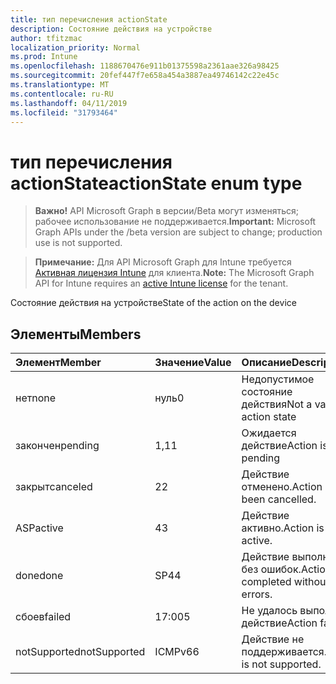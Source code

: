 ```yaml
---
title: тип перечисления actionState
description: Состояние действия на устройстве
author: tfitzmac
localization_priority: Normal
ms.prod: Intune
ms.openlocfilehash: 1188670476e911b01375598a2361aae326a98425
ms.sourcegitcommit: 20fef447f7e658a454a3887ea49746142c22e45c
ms.translationtype: MT
ms.contentlocale: ru-RU
ms.lasthandoff: 04/11/2019
ms.locfileid: "31793464"
---
```

# <a name="actionstate-enum-type"></a><span data-ttu-id="767af-103">тип перечисления actionState</span><span class="sxs-lookup"><span data-stu-id="767af-103">actionState enum type</span></span>

> <span data-ttu-id="767af-104">**Важно!** API Microsoft Graph в версии/Beta могут изменяться; рабочее использование не поддерживается.</span><span class="sxs-lookup"><span data-stu-id="767af-104">**Important:** Microsoft Graph APIs under the /beta version are subject to change; production use is not supported.</span></span>

> <span data-ttu-id="767af-105">**Примечание:** Для API Microsoft Graph для Intune требуется [Активная лицензия Intune](https://go.microsoft.com/fwlink/?linkid=839381) для клиента.</span><span class="sxs-lookup"><span data-stu-id="767af-105">**Note:** The Microsoft Graph API for Intune requires an [active Intune license](https://go.microsoft.com/fwlink/?linkid=839381) for the tenant.</span></span>

<span data-ttu-id="767af-106">Состояние действия на устройстве</span><span class="sxs-lookup"><span data-stu-id="767af-106">State of the action on the device</span></span>

## <a name="members"></a><span data-ttu-id="767af-107">Элементы</span><span class="sxs-lookup"><span data-stu-id="767af-107">Members</span></span>
|<span data-ttu-id="767af-108">Элемент</span><span class="sxs-lookup"><span data-stu-id="767af-108">Member</span></span>|<span data-ttu-id="767af-109">Значение</span><span class="sxs-lookup"><span data-stu-id="767af-109">Value</span></span>|<span data-ttu-id="767af-110">Описание</span><span class="sxs-lookup"><span data-stu-id="767af-110">Description</span></span>|
|:---|:---|:---|
|<span data-ttu-id="767af-111">нет</span><span class="sxs-lookup"><span data-stu-id="767af-111">none</span></span>|<span data-ttu-id="767af-112">нуль</span><span class="sxs-lookup"><span data-stu-id="767af-112">0</span></span>|<span data-ttu-id="767af-113">Недопустимое состояние действия</span><span class="sxs-lookup"><span data-stu-id="767af-113">Not a valid action state</span></span>|
|<span data-ttu-id="767af-114">закончен</span><span class="sxs-lookup"><span data-stu-id="767af-114">pending</span></span>|<span data-ttu-id="767af-115">1,1</span><span class="sxs-lookup"><span data-stu-id="767af-115">1</span></span>|<span data-ttu-id="767af-116">Ожидается действие</span><span class="sxs-lookup"><span data-stu-id="767af-116">Action is pending</span></span>|
|<span data-ttu-id="767af-117">закрыт</span><span class="sxs-lookup"><span data-stu-id="767af-117">canceled</span></span>|<span data-ttu-id="767af-118">2</span><span class="sxs-lookup"><span data-stu-id="767af-118">2</span></span>|<span data-ttu-id="767af-119">Действие отменено.</span><span class="sxs-lookup"><span data-stu-id="767af-119">Action has been cancelled.</span></span>|
|<span data-ttu-id="767af-120">ASP</span><span class="sxs-lookup"><span data-stu-id="767af-120">active</span></span>|<span data-ttu-id="767af-121">4</span><span class="sxs-lookup"><span data-stu-id="767af-121">3</span></span>|<span data-ttu-id="767af-122">Действие активно.</span><span class="sxs-lookup"><span data-stu-id="767af-122">Action is active.</span></span>|
|<span data-ttu-id="767af-123">done</span><span class="sxs-lookup"><span data-stu-id="767af-123">done</span></span>|<span data-ttu-id="767af-124">SP4</span><span class="sxs-lookup"><span data-stu-id="767af-124">4</span></span>|<span data-ttu-id="767af-125">Действие выполнено без ошибок.</span><span class="sxs-lookup"><span data-stu-id="767af-125">Action completed without errors.</span></span>|
|<span data-ttu-id="767af-126">сбоев</span><span class="sxs-lookup"><span data-stu-id="767af-126">failed</span></span>|<span data-ttu-id="767af-127">17:00</span><span class="sxs-lookup"><span data-stu-id="767af-127">5</span></span>|<span data-ttu-id="767af-128">Не удалось выполнить действие</span><span class="sxs-lookup"><span data-stu-id="767af-128">Action failed</span></span>|
|<span data-ttu-id="767af-129">notSupported</span><span class="sxs-lookup"><span data-stu-id="767af-129">notSupported</span></span>|<span data-ttu-id="767af-130">ICMPv6</span><span class="sxs-lookup"><span data-stu-id="767af-130">6</span></span>|<span data-ttu-id="767af-131">Действие не поддерживается.</span><span class="sxs-lookup"><span data-stu-id="767af-131">Action is not supported.</span></span>|





